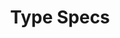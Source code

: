 ---
title: 'Type Specs'
imageSmall: worchester-type-specs-small.svg
imageLarge: worchester-type-specs.svg
sidenote: "Worchester  EF<br>\r\nparagraph styles in<br>\r\nsuccessive order"
classes: type-specs
---